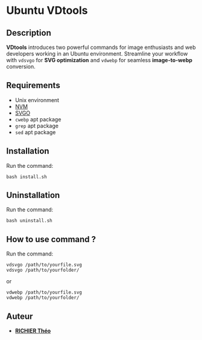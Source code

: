 # Ubuntu VDtools

## Description

**VDtools** introduces two powerful commands for image enthusiasts and web developers working in an Ubuntu environment. Streamline your workflow with `vdsvgo` for **SVG optimization** and `vdwebp` for seamless **image-to-webp** conversion.

## Requirements

- Unix environment
- [NVM](https://github.com/nvm-sh/nvm)
- [SVGO](https://github.com/svg/svgo)
- `cwebp` apt package
- `grep` apt package
- `sed` apt package

## Installation

Run the command:

```
bash install.sh
```

## Uninstallation

Run the command:

```
bash uninstall.sh
```

## How to use command ?

Run the command:

```
vdsvgo /path/to/yourfile.svg
vdsvgo /path/to/yourfolder/
```

or 

```
vdwebp /path/to/yourfile.svg
vdwebp /path/to/yourfolder/
```

## Auteur

- [**RICHIER Théo**](https://github.com/VidarDev)
